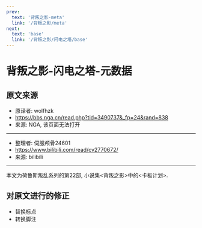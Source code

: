 ```yaml
---
prev:
  text: '背叛之影-meta'
  link: '/背叛之影/meta'
next:
  text: 'base'
  link: '/背叛之影/闪电之塔/base'
---
```


# 背叛之影-闪电之塔-元数据

## 原文来源

+ 原译者: wolfhzk
+ <https://bbs.nga.cn/read.php?tid=3490737&_fp=24&rand=838>
+ 来源: NGA, 该页面无法打开

--------

+ 整理者: 伺服颅骨24601
+ <https://www.bilibili.com/read/cv2770672/>
+ 来源: bilibili

--------

本文为荷鲁斯叛乱系列的第22部, 小说集<背叛之影>中的<卡板计划>.

## 对原文进行的修正

+ 替换标点
+ 转换脚注
